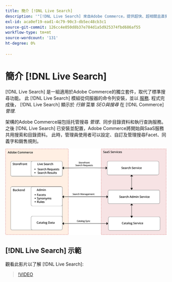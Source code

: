 ```yaml
---
title: 簡介 [!DNL Live Search]
description: '"[!DNL Live Search] 來自Adobe Commerce，提供超快、超相關且直覺的搜尋體驗。」'
exl-id: aca0ef19-ead1-4c79-90c3-db5ec48cb3c1
source-git-commit: 126cc4e050d8b37e784d1a5d925374fbd686af55
workflow-type: tm+mt
source-wordcount: '131'
ht-degree: 0%

---
```


# 簡介 [!DNL Live Search]

[!DNL Live Search] 是一組適用於Adobe Commerce的獨立套件，取代了標準搜尋功能。 此 [!DNL Live Search] 模組從伺服器的命令列安裝，並以 [服務](../landing/saas.md). 程式完成後， [!DNL Live Search] 顯示於 *行銷* 菜單 *SEO與搜尋* 在 [!DNL Commerce] *管理*.

架構的Adobe Commerce端包括托管搜尋 *管理*、同步目錄資料和執行查詢服務。 之後 [!DNL Live Search] 已安裝並配置，Adobe Commerce將開始與SaaS服務共用搜索和目錄資料。 此時，管理員使用者可以設定、自訂及管理搜尋Facet、同義字和銷售規則。

![Live Search架構圖](assets/architecture-diagram.svg)

## [!DNL Live Search] 示範

觀看此影片以了解 [!DNL Live Search]:

>[!VIDEO](https://video.tv.adobe.com/v/3418679?quality=12&learn=on)
